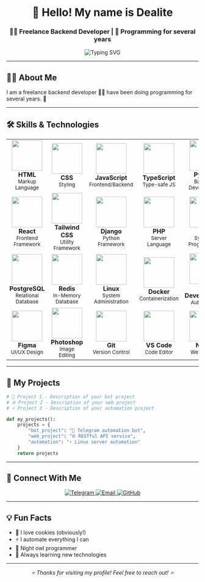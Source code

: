 <div align="center">
  <h1>🍪 Hello! My name is Dealite</h1>
  <h3>👨‍💻 Freelance Backend Developer | 🚀 Programming for several years</h3>
  
  <div align="center">
    <img src="https://readme-typing-svg.herokuapp.com?font=Fira+Code&pause=1000&color=36BCF7&width=435&lines=Backend+Developer;Python+%26+JavaScript+Expert;Linux+Enthusiast;Bot+Developer" alt="Typing SVG" />
  </div>
</div>

---

## 🧑‍💻 About Me

I am a freelance backend developer 👨‍💻 have been doing programming for several years. 🚀

<!-- Добавьте здесь больше информации о себе -->

---

## 🛠️ Skills & Technologies

<table align="center" width="100%">
  <tr>
    <td align="center" width="20%">
      <img src="https://skillicons.dev/icons?i=html" width="80" height="80"/><br>
      <b>HTML</b><br>
      <sub>Markup Language</sub>
    </td>
    <td align="center" width="20%">
      <img src="https://skillicons.dev/icons?i=css" width="80" height="80"/><br>
      <b>CSS</b><br>
      <sub>Styling</sub>
    </td>
    <td align="center" width="20%">
      <img src="https://skillicons.dev/icons?i=js" width="80" height="80"/><br>
      <b>JavaScript</b><br>
      <sub>Frontend/Backend</sub>
    </td>
    <td align="center" width="20%">
      <img src="https://skillicons.dev/icons?i=ts" width="80" height="80"/><br>
      <b>TypeScript</b><br>
      <sub>Type-safe JS</sub>
    </td>
    <td align="center" width="20%">
      <img src="https://skillicons.dev/icons?i=py" width="80" height="80"/><br>
      <b>Python</b><br>
      <sub>Backend Development</sub>
    </td>
  </tr>
  <tr>
    <td align="center">
      <img src="https://skillicons.dev/icons?i=react" width="80" height="80"/><br>
      <b>React</b><br>
      <sub>Frontend Framework</sub>
    </td>
    <td align="center">
      <img src="https://skillicons.dev/icons?i=tailwind" width="80" height="80"/><br>
      <b>Tailwind CSS</b><br>
      <sub>Utility Framework</sub>
    </td>
    <td align="center">
      <img src="https://skillicons.dev/icons?i=django" width="80" height="80"/><br>
      <b>Django</b><br>
      <sub>Python Framework</sub>
    </td>
    <td align="center">
      <img src="https://skillicons.dev/icons?i=php" width="80" height="80"/><br>
      <b>PHP</b><br>
      <sub>Server Language</sub>
    </td>
    <td align="center">
      <img src="https://skillicons.dev/icons?i=go" width="80" height="80"/><br>
      <b>Go</b><br>
      <sub>Systems Programming</sub>
    </td>
  </tr>
  <tr>
    <td align="center">
      <img src="https://skillicons.dev/icons?i=postgresql" width="80" height="80"/><br>
      <b>PostgreSQL</b><br>
      <sub>Relational Database</sub>
    </td>
    <td align="center">
      <img src="https://skillicons.dev/icons?i=redis" width="80" height="80"/><br>
      <b>Redis</b><br>
      <sub>In-Memory Database</sub>
    </td>
    <td align="center">
      <img src="https://skillicons.dev/icons?i=linux" width="80" height="80"/><br>
      <b>Linux</b><br>
      <sub>System Administration</sub>
    </td>
    <td align="center">
      <img src="https://skillicons.dev/icons?i=docker" width="80" height="80"/><br>
      <b>Docker</b><br>
      <sub>Containerization</sub>
    </td>
    <td align="center">
      <img src="https://skillicons.dev/icons?i=bots" width="80" height="80"/><br>
      <b>Bot Development</b><br>
      <sub>Automation</sub>
    </td>
  </tr>
  <tr>
    <td align="center">
      <img src="https://skillicons.dev/icons?i=figma" width="80" height="80"/><br>
      <b>Figma</b><br>
      <sub>UI/UX Design</sub>
    </td>
    <td align="center">
      <img src="https://skillicons.dev/icons?i=photoshop" width="80" height="80"/><br>
      <b>Photoshop</b><br>
      <sub>Image Editing</sub>
    </td>
    <td align="center">
      <img src="https://skillicons.dev/icons?i=git" width="80" height="80"/><br>
      <b>Git</b><br>
      <sub>Version Control</sub>
    </td>
    <td align="center">
      <img src="https://skillicons.dev/icons?i=vscode" width="80" height="80"/><br>
      <b>VS Code</b><br>
      <sub>Code Editor</sub>
    </td>
    <td align="center">
      <img src="https://skillicons.dev/icons?i=nginx" width="80" height="80"/><br>
      <b>Nginx</b><br>
      <sub>Web Server</sub>
    </td>
  </tr>
</table>

---

## 🚀 My Projects

```python
# 🤖 Project 1 - Description of your bot project
# 🌐 Project 2 - Description of your web project  
# ⚡ Project 3 - Description of your automation project

def my_projects():
    projects = {
        "bot_project": "🤖 Telegram automation bot",
        "web_project": "🌐 RESTful API service", 
        "automation": "⚡ Linux server automation"
    }
    return projects
```

---

## 📱 Connect With Me

<div align="center">
  <a href="https://t.me/decapuccino">
    <img src="https://img.shields.io/badge/Telegram-blue?style=for-the-badge&logo=telegram&logoColor=white" alt="Telegram"/>
  </a>
  <!-- Добавьте другие социальные сети -->
  <a href="mailto:YOUR_EMAIL">
    <img src="https://img.shields.io/badge/Email-red?style=for-the-badge&logo=gmail&logoColor=white" alt="Email"/>
  </a>
  <a href="https://github.com/YOUR_GITHUB">
    <img src="https://img.shields.io/badge/GitHub-100000?style=for-the-badge&logo=github&logoColor=white" alt="GitHub"/>
  </a>
</div>

---

## 💡 Fun Facts

<!-- Добавьте интересные факты о себе -->
- 🍪 I love cookies (obviously!)
- ⚡ I automate everything I can
- 🌙 Night owl programmer
- 🔧 Always learning new technologies

---

<div align="center">
  <i>⭐️ Thanks for visiting my profile! Feel free to reach out! ⭐️</i>
</div>
